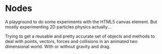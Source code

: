 # Nodes

A playground to do some experiments with the HTML5 canvas element. But mostly experimenting 2D particles physics actually...

Trying to get a reusable and pretty accurate set of objects and methods to deal with points, vectors, forces and collisions in an animated two dimensional world. With or without gravity and drag.
